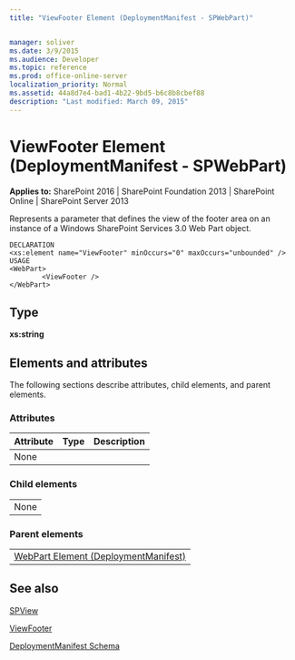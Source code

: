 ```yaml
---
title: "ViewFooter Element (DeploymentManifest - SPWebPart)"


manager: soliver
ms.date: 3/9/2015
ms.audience: Developer
ms.topic: reference
ms.prod: office-online-server
localization_priority: Normal
ms.assetid: 44a8d7e4-bad1-4b22-9bd5-b6c8b8cbef88
description: "Last modified: March 09, 2015"
---
```


# ViewFooter Element (DeploymentManifest - SPWebPart)

 
  
 **Applies to:** SharePoint 2016 | SharePoint Foundation 2013 | SharePoint Online | SharePoint Server 2013 
  
Represents a parameter that defines the view of the footer area on an instance of a Windows SharePoint Services 3.0 Web Part object.
  
```
DECLARATION
<xs:element name="ViewFooter" minOccurs="0" maxOccurs="unbounded" />
USAGE
<WebPart>
        <ViewFooter />
</WebPart>

```

## Type

 **xs:string**
  
## Elements and attributes

The following sections describe attributes, child elements, and parent elements.

### Attributes

|**Attribute**|**Type**|**Description**|
|:-----|:-----|:-----|
|None  <br/> |||
   
### Child elements

||
|:-----|
|None |
   
### Parent elements

||
|:-----|
|[WebPart Element (DeploymentManifest)](webpart-element-deploymentmanifest.md)
   
## See also



[SPView](https://msdn.microsoft.com/library/Microsoft.SharePoint.SPView.aspx)
  
[ViewFooter](https://msdn.microsoft.com/library/Microsoft.SharePoint.SPView.ViewFooter.aspx)


[DeploymentManifest Schema](deploymentmanifest-schema.md)

